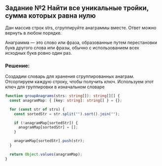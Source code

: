 ## Задание №2 Найти все уникальные тройки, сумма которых равна нулю

Дан массив строк strs, сгруппируйте анаграммы вместе. Ответ можно вернуть в любом порядке.

Анаграмма — это слово или фраза, образованные путем перестановки букв другого слова или фразы, обычно с использованием всех исходных букв ровно один раз.

### Решение:

Создадим словарь для хранения сгруппированных анаграм. Отсортируем каждую строку, чтобы получить ключ. Используем этот ключ для группировки в изначальном словаре

```typescript
function groupAnagrams(strs: string[]): string[][] {
  const anagramMap: { [key: string]: string[] } = {};

  for (const str of strs) {
    const sortedStr = str.split("").sort().join("");

    if (!anagramMap[sortedStr]) {
      anagramMap[sortedStr] = [];
    }

    anagramMap[sortedStr].push(str);
  }

  return Object.values(anagramMap);
}
```
